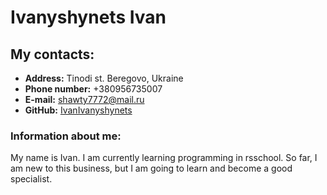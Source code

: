 # __Ivanyshynets Ivan__

## My contacts:
* __Address:__ Tinodi st. Beregovo, Ukraine
* __Phone number:__ +380956735007
* __E-mail:__ shawty7772@mail.ru
* __GitHub:__ [IvanIvanyshynets](https://github.com/IvanIvanyshynets)

### __Information about me:__
My name is Ivan. I am currently learning programming in rsschool. So far, I am new to this business, but I am going to learn and become a good specialist.
